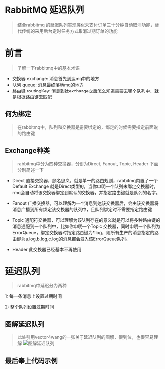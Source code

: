 # RabbitMQ 延迟队列

> 结合rabbitmq 的延迟队列实现类似未支付订单三十分钟自动取消功能，替代传统的采用后台定时任务方式取消过期订单的功能

# 前言
> 了解一下rabbitmq中的基本术语
+ 交换器 exchange: 消息首先到达mq中的地方
+ 队列 queue: 消息最终落地mq的地方
+ 路由键 routingKey: 消息到达exchange之后怎么知道需要去哪个队列中，就是根据路由键去匹配

## 何为绑定
> 在rabbitmq中，队列和交换器是需要绑定的，绑定的时候需要指定前面说的路由键

## Exchange种类
> rabbitmq中分为四种交换器，分别为Direct, Fanout, Topic, Header 下面分别简述一下

+ Direct 直接交换器，顾名思义，就是单一的路由规则，rabbitmq内置了一个Default Exchange 就是Direct类型的，当你申明一个队列未绑定交换器时，rmq会自动将该交换器绑定到默认的交换器，并指定路由键就是队列的名字。

+ Fanout 广播交换器，可以理解为一个消息到达该交换器后，会由该交换器将消息广播到所有绑定该交换器的队列中，且队列绑定时不需要指定路由键

+ Topic 通配符交换器，可以理解为该队列存在的意义就是可以将多种路由键的消息通配到一个队列中，比如你申明一个Topic 交换器，同时申明一个队列为ErrorQueue，绑定交换器时指定路由键为*.log，则所有生产的消息指定的路由键为a.log,b.log,c.log的消息都会进入该ErrorQueue队列。

+ Header 此交换器已经基本不再使用

# 延迟队列
> rabbitmq中延迟分为两种

1: 每一条消息上设置过期时间

2: 整个队列设置过期时间

## 图解延迟队列
> 此处引用vector4wang的一张关于延迟队列的图解，很到位，也很容易理解
![图解延迟队列](D:\wilson\study\1.png)

## 最后奉上代码示例







